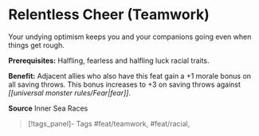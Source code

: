 ﻿---
cssclass: [feats]

---
# Relentless Cheer (Teamwork)

Your undying optimism keeps you and your companions going even when things get rough.

**Prerequisites:** Halfling, fearless and halfling luck racial traits.

**Benefit:** Adjacent allies who also have this feat gain a +1 morale bonus on all saving throws. This bonus increases to +3 on saving throws against _[[universal monster rules/Fear|fear]]_.

**Source** Inner Sea Races
>[!tags_panel]- Tags
> #feat/teamwork, #feat/racial, 